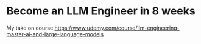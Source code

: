 # Become an LLM Engineer in 8 weeks
My take on course https://www.udemy.com/course/llm-engineering-master-ai-and-large-language-models
